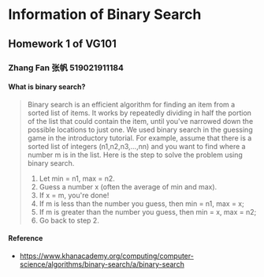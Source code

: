 # Information of Binary Search
## Homework 1 of VG101
### Zhang Fan 张帆 519021911184

#### What is binary search?
> Binary search is an efficient algorithm for finding an item from a sorted list of items. It works by repeatedly dividing in half the portion of the list that could contain the item, until you've narrowed down the possible locations to just one. We used binary search in the guessing game in the introductory tutorial.
> For example, assume that there is a sorted list of integers (n1,n2,n3,...,nn) and you want to find where a number m is in the list. 
> Here is the step to solve the problem using binary search.
> 1. Let min = n1, max = n2.
> 2. Guess a number x (often the average of min and max).
> 3. If x = m, you're done!
> 4. If m is less than the number you guess, then min = n1, max = x;
> 5. If m is greater than the number you guess, then min = x, max = n2;
> 6. Go back to step 2.

#### Reference
- https://www.khanacademy.org/computing/computer-science/algorithms/binary-search/a/binary-search
